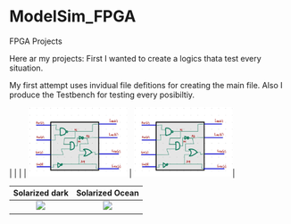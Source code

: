 # ModelSim_FPGA
FPGA Projects

Here ar my projects:
First I wanted to create a logics thata test every situation.

My first attempt uses invidual file defitions for creating the main file. Also I produce the Testbench
for testing every posibiltiy.

|                      |                |
| <img src="https://github.com/EdwinMarteZorrilla/ModelSim_FPGA/blob/main/img/circuit.jpg" width=35% height=35%> |  <img src="https://github.com/EdwinMarteZorrilla/ModelSim_FPGA/blob/main/img/circuit.jpg" width=35% height=35%>|

Solarized dark             |  Solarized Ocean
:-------------------------:|:-------------------------:
![](https://...Dark.png)  |  ![](https://...Ocean.png)

